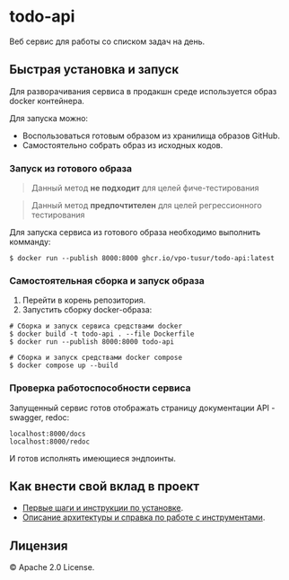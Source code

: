 # todo-api
Веб сервис для работы со списком задач на день.

## Быстрая установка и запуск

Для разворачивания сервиса в продакшн среде используется образ docker контейнера.

Для запуска можно:
- Воспользоваться готовым образом из хранилища образов GitHub.
- Самостоятельно собрать образ из исходных кодов.

### Запуск из готового образа

> Данный метод **не подходит** для целей фиче-тестирования

> Данный метод **предпочтителен** для целей регрессионного тестирования

Для запуска сервиса из готового образа необходимо выполнить комманду:
```shell
$ docker run --publish 8000:8000 ghcr.io/vpo-tusur/todo-api:latest
```

### Самостоятельная сборка и запуск образа

1. Перейти в корень репозитория.
2. Запустить сборку docker-образа:
```shell
# Сборка и запуск сервиса средствами docker
$ docker build -t todo-api . --file Dockerfile
$ docker run --publish 8000:8000 todo-api

# Сборка и запуск средствами docker compose
$ docker compose up --build
```

### Проверка работоспособности сервиса
Запущенный сервис готов отображать страницу документации API - swagger, redoc:
```
localhost:8000/docs
localhost:8000/redoc
```
И готов исполнять имеющиеся эндпоинты.


## Как внести свой вклад в проект
- [Первые шаги и инструкции по установке](./docs/contributing.md).
- [Описание архитектуры и справка по работе с инструментами](./docs/architecture.md).

## Лицензия
© Apache 2.0 License.

